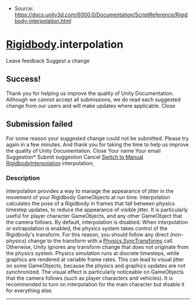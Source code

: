 * Source: https://docs.unity3d.com/6000.0/Documentation/ScriptReference/Rigidbody-interpolation.html

#  [Rigidbody](https://docs.unity3d.com/6000.0/Documentation/ScriptReference/Rigidbody.html).interpolation
Leave feedback
Suggest a change
## Success!
Thank you for helping us improve the quality of Unity Documentation. Although we cannot accept all submissions, we do read each suggested change from our users and will make updates where applicable.
Close
## Submission failed
For some reason your suggested change could not be submitted. Please <a>try again</a> in a few minutes. And thank you for taking the time to help us improve the quality of Unity Documentation.
Close
Your name Your email Suggestion* Submit suggestion
Cancel
[Switch to Manual](https://docs.unity3d.com/6000.0/Documentation/Manual/class-Rigidbody.html "Go to Rigidbody Component in the Manual")
[RigidbodyInterpolation](https://docs.unity3d.com/6000.0/Documentation/ScriptReference/RigidbodyInterpolation.html) interpolation; 
### Description
Interpolation provides a way to manage the appearance of jitter in the movement of your Rigidbody GameObjects at run time.
Interpolation calculates the pose of a Rigidbody in frames that fall between physics timestep updates, to reduce the appearance of visible jitter. It is particularly useful for player character GameObjects, and any other GameObject that the camera follows. By default, interpolation is disabled. When interpolation or extrapolation is enabled, the physics system takes control of the Rigidbody's transform. For this reason, you should follow any direct (non-physics) change to the transform with a [Physics.SyncTransforms](https://docs.unity3d.com/6000.0/Documentation/ScriptReference/Physics.SyncTransforms.html) call. Otherwise, Unity ignores any transform change that does not originate from the physics system. Physics simulation runs at discrete timesteps, while graphics are rendered at variable frame rates. This can lead to visual jitter on some GameObjects, because the physics and graphics updates are not synchronized. The visual effect is particularly noticeable on GameObjects that the camera follows (such as player characters and vehicles). It is recommended to turn on interpolation for the main character but disable it for everything else.
* * *
